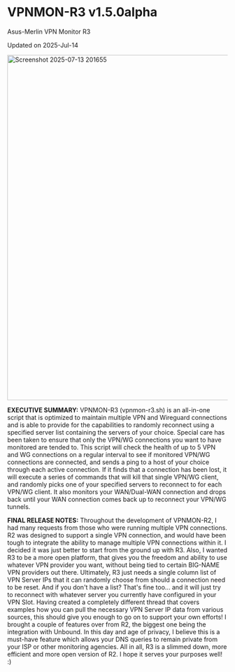 # VPNMON-R3 v1.5.0alpha
Asus-Merlin VPN Monitor R3

Updated on 2025-Jul-14


<img width="1009" height="789" alt="Screenshot 2025-07-13 201655" src="https://github.com/user-attachments/assets/0615348c-59d4-421a-8105-ebea453bfaaf" />


**EXECUTIVE SUMMARY:** VPNMON-R3 (vpnmon-r3.sh) is an all-in-one script that is optimized to maintain multiple VPN and Wireguard connections and is able to provide for the capabilities to randomly reconnect using a specified server list containing the servers of your choice. Special care has been taken to ensure that only the VPN/WG connections you want to have monitored are tended to. This script will check the health of up to 5 VPN and WG connections on a regular interval to see if monitored VPN/WG connections are connected, and sends a ping to a host of your choice through each active connection. If it finds that a connection has been lost, it will execute a series of commands that will kill that single VPN/WG client, and randomly picks one of your specified servers to reconnect to for each VPN/WG client. It also monitors your WAN/Dual-WAN connection and drops back until your WAN connection comes back up to reconnect your VPN/WG tunnels.

**FINAL RELEASE NOTES:** Throughout the development of VPNMON-R2, I had many requests from those who were running multiple VPN connections. R2 was designed to support a single VPN connection, and would have been tough to integrate the ability to manage multiple VPN connections within it. I decided it was just better to start from the ground up with R3. Also, I wanted R3 to be a more open platform, that gives you the freedom and ability to use whatever VPN provider you want, without being tied to certain BIG-NAME VPN providers out there. Ultimately, R3 just needs a single column list of VPN Server IPs that it can randomly choose from should a connection need to be reset. And if you don't have a list? That's fine too... and it will just try to reconnect with whatever server you currently have configured in your VPN Slot. Having created a completely different thread that covers examples how you can pull the necessary VPN Server IP data from various sources, this should give you enough to go on to support your own efforts! I brought a couple of features over from R2, the biggest one being the integration with Unbound. In this day and age of privacy, I believe this is a must-have feature which allows your DNS queries to remain private from your ISP or other monitoring agencies. All in all, R3 is a slimmed down, more efficient and more open version of R2. I hope it serves your purposes well! :)

